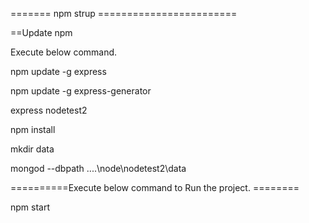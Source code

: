 
======= npm strup ========================

==Update npm

Execute below command.

npm update -g express

npm update -g express-generator

express nodetest2


npm install

mkdir data

mongod --dbpath ....\node\nodetest2\data



==========Execute below command to Run the project. ========

npm start












